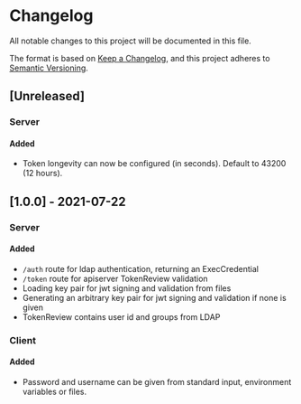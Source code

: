 # Changelog

All notable changes to this project will be documented in this file.

The format is based on [Keep a Changelog](https://keepachangelog.com/en/1.0.0/),
and this project adheres to [Semantic Versioning](https://semver.org/spec/v2.0.0.html).

## [Unreleased]
### Server
#### Added
- Token longevity can now be configured (in seconds). Default to 43200 (12 hours).

## [1.0.0] - 2021-07-22
### Server
#### Added
- `/auth` route for ldap authentication, returning an ExecCredential
- `/token` route for apiserver TokenReview validation
- Loading key pair for jwt signing and validation from files
- Generating an arbitrary key pair for jwt signing and validation if none is given
- TokenReview contains user id and groups from LDAP
### Client
#### Added
- Password and username can be given from standard input, environment variables or files.
